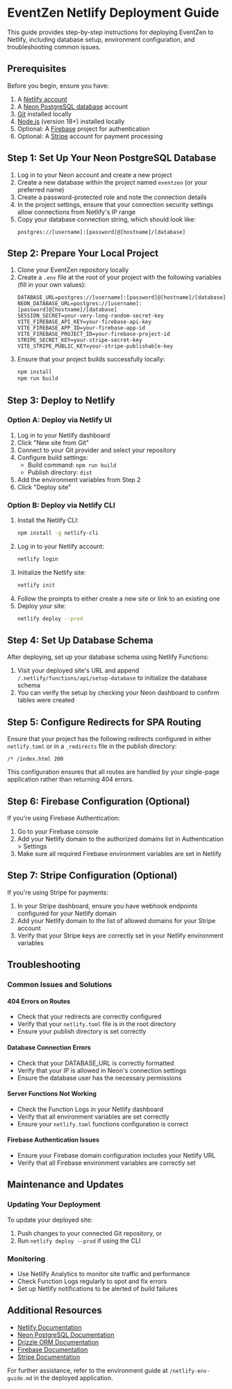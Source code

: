# EventZen Netlify Deployment Guide

This guide provides step-by-step instructions for deploying EventZen to Netlify, including database setup, environment configuration, and troubleshooting common issues.

## Prerequisites

Before you begin, ensure you have:

1. A [Netlify account](https://app.netlify.com/signup)
2. A [Neon PostgreSQL database](https://neon.tech) account
3. [Git](https://git-scm.com/) installed locally
4. [Node.js](https://nodejs.org/) (version 18+) installed locally
5. Optional: A [Firebase](https://firebase.google.com/) project for authentication
6. Optional: A [Stripe](https://stripe.com/) account for payment processing

## Step 1: Set Up Your Neon PostgreSQL Database

1. Log in to your Neon account and create a new project
2. Create a new database within the project named `eventzen` (or your preferred name)
3. Create a password-protected role and note the connection details
4. In the project settings, ensure that your connection security settings allow connections from Netlify's IP range
5. Copy your database connection string, which should look like:
   ```
   postgres://[username]:[password]@[hostname]/[database]
   ```

## Step 2: Prepare Your Local Project

1. Clone your EventZen repository locally
2. Create a `.env` file at the root of your project with the following variables (fill in your own values):
   ```
   DATABASE_URL=postgres://[username]:[password]@[hostname]/[database]
   NEON_DATABASE_URL=postgres://[username]:[password]@[hostname]/[database]
   SESSION_SECRET=your-very-long-random-secret-key
   VITE_FIREBASE_API_KEY=your-firebase-api-key
   VITE_FIREBASE_APP_ID=your-firebase-app-id
   VITE_FIREBASE_PROJECT_ID=your-firebase-project-id
   STRIPE_SECRET_KEY=your-stripe-secret-key
   VITE_STRIPE_PUBLIC_KEY=your-stripe-publishable-key
   ```
3. Ensure that your project builds successfully locally:
   ```bash
   npm install
   npm run build
   ```

## Step 3: Deploy to Netlify

### Option A: Deploy via Netlify UI

1. Log in to your Netlify dashboard
2. Click "New site from Git"
3. Connect to your Git provider and select your repository
4. Configure build settings:
   - Build command: `npm run build`
   - Publish directory: `dist`
5. Add the environment variables from Step 2
6. Click "Deploy site"

### Option B: Deploy via Netlify CLI

1. Install the Netlify CLI:
   ```bash
   npm install -g netlify-cli
   ```
2. Log in to your Netlify account:
   ```bash
   netlify login
   ```
3. Initialize the Netlify site:
   ```bash
   netlify init
   ```
4. Follow the prompts to either create a new site or link to an existing one
5. Deploy your site:
   ```bash
   netlify deploy --prod
   ```

## Step 4: Set Up Database Schema

After deploying, set up your database schema using Netlify Functions:

1. Visit your deployed site's URL and append `/.netlify/functions/api/setup-database` to initialize the database schema
2. You can verify the setup by checking your Neon dashboard to confirm tables were created

## Step 5: Configure Redirects for SPA Routing

Ensure that your project has the following redirects configured in either `netlify.toml` or in a `_redirects` file in the publish directory:

```
/* /index.html 200
```

This configuration ensures that all routes are handled by your single-page application rather than returning 404 errors.

## Step 6: Firebase Configuration (Optional)

If you're using Firebase Authentication:

1. Go to your Firebase console
2. Add your Netlify domain to the authorized domains list in Authentication > Settings
3. Make sure all required Firebase environment variables are set in Netlify

## Step 7: Stripe Configuration (Optional)

If you're using Stripe for payments:

1. In your Stripe dashboard, ensure you have webhook endpoints configured for your Netlify domain
2. Add your Netlify domain to the list of allowed domains for your Stripe account
3. Verify that your Stripe keys are correctly set in your Netlify environment variables

## Troubleshooting

### Common Issues and Solutions

#### 404 Errors on Routes
- Check that your redirects are correctly configured
- Verify that your `netlify.toml` file is in the root directory
- Ensure your publish directory is set correctly

#### Database Connection Errors
- Check that your DATABASE_URL is correctly formatted
- Verify that your IP is allowed in Neon's connection settings
- Ensure the database user has the necessary permissions

#### Server Functions Not Working
- Check the Function Logs in your Netlify dashboard
- Verify that all environment variables are set correctly
- Ensure your `netlify.toml` functions configuration is correct

#### Firebase Authentication Issues
- Ensure your Firebase domain configuration includes your Netlify URL
- Verify that all Firebase environment variables are correctly set

## Maintenance and Updates

### Updating Your Deployment

To update your deployed site:

1. Push changes to your connected Git repository, or
2. Run `netlify deploy --prod` if using the CLI

### Monitoring

- Use Netlify Analytics to monitor site traffic and performance
- Check Function Logs regularly to spot and fix errors
- Set up Netlify notifications to be alerted of build failures

## Additional Resources

- [Netlify Documentation](https://docs.netlify.com/)
- [Neon PostgreSQL Documentation](https://neon.tech/docs)
- [Drizzle ORM Documentation](https://orm.drizzle.team/docs/overview)
- [Firebase Documentation](https://firebase.google.com/docs)
- [Stripe Documentation](https://stripe.com/docs)

For further assistance, refer to the environment guide at `/netlify-env-guide.md` in the deployed application.